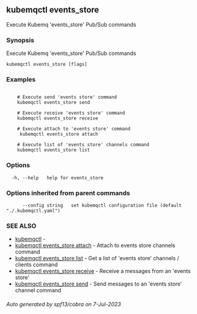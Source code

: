 ## kubemqctl events_store

Execute Kubemq 'events_store' Pub/Sub commands

### Synopsis

Execute Kubemq 'events_store' Pub/Sub commands

```
kubemqctl events_store [flags]
```

### Examples

```

	# Execute send 'events store' command 
	kubemqctl events_store send

	# Execute receive 'events store' command
	kubemqctl events_store receive

	# Execute attach to 'events store' command
	 kubemqctl events_store attach

	# Execute list of 'events store' channels command
 	kubemqctl events_store list

```

### Options

```
  -h, --help   help for events_store
```

### Options inherited from parent commands

```
      --config string   set kubemqctl configuration file (default "./.kubemqctl.yaml")
```

### SEE ALSO

* [kubemqctl](kubemqctl.md)	 - 
* [kubemqctl events_store attach](kubemqctl_events_store_attach.md)	 - Attach to events store channels command
* [kubemqctl events_store list](kubemqctl_events_store_list.md)	 - Get a list of 'events store' channels / clients command
* [kubemqctl events_store receive](kubemqctl_events_store_receive.md)	 - Receive a messages from an 'events store'
* [kubemqctl events_store send](kubemqctl_events_store_send.md)	 - Send messages to an 'events store' channel command

###### Auto generated by spf13/cobra on 7-Jul-2023
